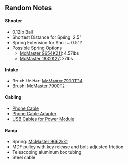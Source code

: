 ## Random Notes

#### Shooter

 - 0.12lb Ball
 - Shortest Distance for Spring: 2.5"
 - Spring Extension for Shot: ~ 0.5"?
 - Possible Spring Options
   - [McMaster 9654K211](http://www.mcmaster.com/#9654K211): 4.57lbs
   - [McMaster 1832K27](http://www.mcmaster.com/#1832K27): 37lbs

#### Intake

 - Brush Holder: [McMaster 7900T34](http://www.mcmaster.com/#7900T34)
 - Brush: [McMaster 7900T2](http://www.mcmaster.com/#7900T2)

#### Cabling

 - [Phone Cable]( https://www.amazon.com/dp/B00JSXUJ7Y/ref=psdc_464394_t3_B00ENZDN3Y)
 - [Phone Cable Adapter]( https://www.amazon.com/StarTech-com-Micro-Mini-Adapter-UUSBMUSBFM/dp/B002O1S8IE/ref=sr_1_1?ie=UTF8&qid=1476927961&sr=8-1&keywords=micro+to+mini+usb+adapter)
 - [USB Cables for Power Module]( https://www.amazon.com/degree-Extension-Female-Adapter-Length/dp/B00RLEQCWS/ref=sr_1_4?ie=UTF8&qid=1477023056&sr=8-4&keywords=right+angle+usb)

#### Ramp

 - Spring: [McMaster 9662k31](http://www.mcmaster.com/#9662k31/)
 - MDF pulley with key release and bolt-adjusted friction
 - Telescoping aluminum box tubing
 - Steel cable
